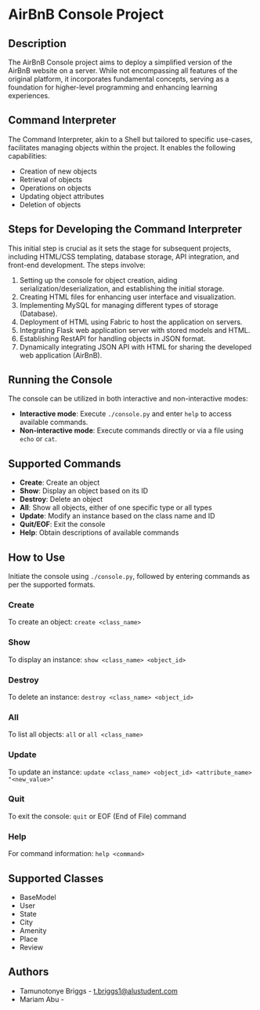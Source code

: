 # AirBnB Console Project

## Description
The AirBnB Console project aims to deploy a simplified version of the AirBnB website on a server. While not encompassing all features of the original platform, it incorporates fundamental concepts, serving as a foundation for higher-level programming and enhancing learning experiences.

## Command Interpreter
The Command Interpreter, akin to a Shell but tailored to specific use-cases, facilitates managing objects within the project. It enables the following capabilities:
- Creation of new objects
- Retrieval of objects
- Operations on objects
- Updating object attributes
- Deletion of objects

## Steps for Developing the Command Interpreter
This initial step is crucial as it sets the stage for subsequent projects, including HTML/CSS templating, database storage, API integration, and front-end development. The steps involve:
1. Setting up the console for object creation, aiding serialization/deserialization, and establishing the initial storage.
2. Creating HTML files for enhancing user interface and visualization.
3. Implementing MySQL for managing different types of storage (Database).
4. Deployment of HTML using Fabric to host the application on servers.
5. Integrating Flask web application server with stored models and HTML.
6. Establishing RestAPI for handling objects in JSON format.
7. Dynamically integrating JSON API with HTML for sharing the developed web application (AirBnB).

## Running the Console
The console can be utilized in both interactive and non-interactive modes:
- **Interactive mode**: Execute `./console.py` and enter `help` to access available commands.
- **Non-interactive mode**: Execute commands directly or via a file using `echo` or `cat`.

## Supported Commands
- **Create**: Create an object
- **Show**: Display an object based on its ID
- **Destroy**: Delete an object
- **All**: Show all objects, either of one specific type or all types
- **Update**: Modify an instance based on the class name and ID
- **Quit/EOF**: Exit the console
- **Help**: Obtain descriptions of available commands

## How to Use
Initiate the console using `./console.py`, followed by entering commands as per the supported formats.

### Create
To create an object: `create <class_name>`

### Show
To display an instance: `show <class_name> <object_id>`

### Destroy
To delete an instance: `destroy <class_name> <object_id>`

### All
To list all objects: `all` or `all <class_name>`

### Update
To update an instance: `update <class_name> <object_id> <attribute_name> "<new_value>"`

### Quit
To exit the console: `quit` or EOF (End of File) command

### Help
For command information: `help <command>`

## Supported Classes
- BaseModel
- User
- State
- City
- Amenity
- Place
- Review

## Authors
- Tamunotonye Briggs - t.briggs1@alustudent.com
- Mariam Abu - 

